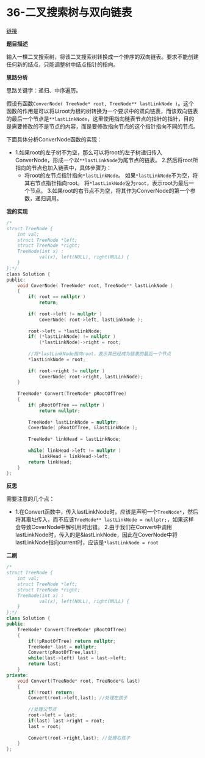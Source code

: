 # 36-二叉搜索树与双向链表

[链接](https://www.nowcoder.com/practice/947f6eb80d944a84850b0538bf0ec3a5?tpId=13&tqId=11179&tPage=1&rp=1&ru=/ta/coding-interviews&qru=/ta/coding-interviews/question-ranking)

**题目描述**

输入一棵二叉搜索树，将该二叉搜索树转换成一个排序的双向链表。要求不能创建任何新的结点，只能调整树中结点指针的指向。

**思路分析**

思路关键字：递归、中序遍历。

假设有函数`ConverNode( TreeNode* root, TreeNode** lastLinkNode )`。这个函数的作用是可以将以root为根的树转换为一个要求中的双向链表，而该双向链表的最后一个节点是`**lastLinkNode`，这里使用指向链表节点的指针的指针，目的是需要修改的不是节点的内容，而是要修改指向节点的这个指针指向不同的节点。

下面具体分析ConverNode函数的实现：

-	1.如果root的左子树不为空，那么可以将root的左子树递归传入ConverNode，形成一个以`**lastLinkNode`为尾节点的链表。
		2.然后将root所指向的节点也加入链表中，具体步骤为：
	-	将root的左节点指针指向`*lastLinkNode`。
			如果`*lastLinkNode`不为空，将其右节点指针指向root。
			将`*lastLinkNode`设为`root`，表示root为最后一个节点。
		3.如果root的右节点不为空，将其作为ConverNode的第一个参数，递归调用。

**我的实现**

```c
/*
struct TreeNode {
	int val;
	struct TreeNode *left;
	struct TreeNode *right;
	TreeNode(int x) :
			val(x), left(NULL), right(NULL) {
	}
};*/
class Solution {
public:
    void CoverNode( TreeNode* root, TreeNode** lastLinkNode )
    {
        if( root == nullptr )
            return;
        
        if( root->left != nullptr )
            CoverNode( root->left, lastLinkNode );
        
        root->left = *lastLinkNode;
        if( (*lastLinkNode) != nullptr )
            (*lastLinkNode)->right = root;
        
        //将*lastLinkNode指向root，表示其已经成为链表的最后一个节点
        *lastLinkNode = root;
        
        if( root->right != nullptr )
            CoverNode( root->right, lastLinkNode);
    }
    
    TreeNode* Convert(TreeNode* pRootOfTree)
    {
        if( pRootOfTree == nullptr )
            return nullptr;
        
        TreeNode* lastLinkNode = nullptr;
        CoverNode( pRootOfTree, &lastLinkNode );
        
        TreeNode* linkHead = lastLinkNode;
        
        while( linkHead->left != nullptr )
            linkHead = linkHead->left;
        return linkHead;
    }
};
```

**反思**

需要注意的几个点：

-	1.在Convert函数中，传入lastLinkNode时。应该是声明一个`TreeNode*`，然后将其取址传入，而不应该`TreeNode** lastLinkNode = nullptr;`，如果这样会导致CoverNode中解引用时出错。
		2.由于我们在Convert中调用lastLinkNode时，传入的是&lastLinkNode，因此在CoverNode中将lastLinkNode指向current时，应该是`*lastLinkNode = root`

**二刷**

```c++
/*
struct TreeNode {
	int val;
	struct TreeNode *left;
	struct TreeNode *right;
	TreeNode(int x) :
			val(x), left(NULL), right(NULL) {
	}
};*/
class Solution {
public:
    TreeNode* Convert(TreeNode* pRootOfTree)
    {
        if(!pRootOfTree) return nullptr;
        TreeNode* last = nullptr;
        Convert(pRootOfTree,last);
        while(last->left) last = last->left;
        return last;
    }
private:
    void Convert(TreeNode* root, TreeNode*& last)
    {
        if(!root) return;
        Convert(root->left,last); //处理左孩子
        
        //处理父节点
        root->left = last;
        if(last) last->right = root;
        last = root;
        
        Convert(root->right,last); //处理右孩子
    }
};
```

